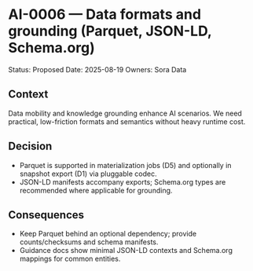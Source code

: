 # AI-0006 — Data formats and grounding (Parquet, JSON-LD, Schema.org)

Status: Proposed
Date: 2025-08-19
Owners: Sora Data

## Context

Data mobility and knowledge grounding enhance AI scenarios. We need practical, low-friction formats and semantics without heavy runtime cost.

## Decision

- Parquet is supported in materialization jobs (D5) and optionally in snapshot export (D1) via pluggable codec.
- JSON-LD manifests accompany exports; Schema.org types are recommended where applicable for grounding.

## Consequences

- Keep Parquet behind an optional dependency; provide counts/checksums and schema manifests.
- Guidance docs show minimal JSON-LD contexts and Schema.org mappings for common entities.
